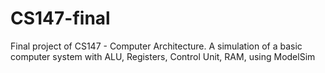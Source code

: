 # CS147-final
Final project of CS147 - Computer Architecture. A simulation of a basic computer system with ALU, Registers, Control Unit, RAM, using ModelSim
